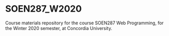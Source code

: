 # SOEN287_W2020

Course materials repository for the course SOEN287 Web Programming, for the Winter 2020 semester, at Concordia University.